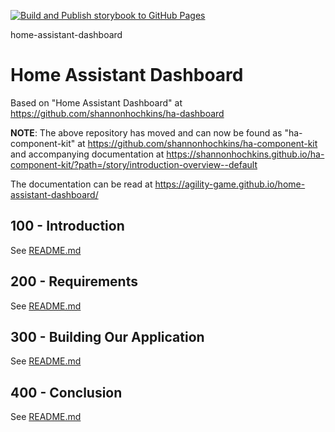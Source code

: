 [![Build and Publish storybook to GitHub Pages](https://github.com/agility-game/home-assistant-dashboard/actions/workflows/deploy.yaml/badge.svg)](https://github.com/agility-game/home-assistant-dashboard/actions/workflows/deploy.yaml)

home-assistant-dashboard
# Home Assistant Dashboard

Based on "Home Assistant Dashboard" at https://github.com/shannonhochkins/ha-dashboard 

**NOTE**: The above repository has moved and can now be found as "ha-component-kit" at https://github.com/shannonhochkins/ha-component-kit and accompanying documentation at https://shannonhochkins.github.io/ha-component-kit/?path=/story/introduction-overview--default

The documentation can be read at https://agility-game.github.io/home-assistant-dashboard/

## 100 - Introduction

See [README.md](./100/README.md)

## 200 - Requirements

See [README.md](./200/README.md)

## 300 - Building Our Application

See [README.md](./300/README.md)

## 400 - Conclusion

See [README.md](./400/README.md)
